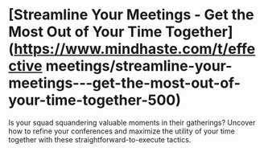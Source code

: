 
# [Streamline Your Meetings - Get the Most Out of Your Time Together](https://www.mindhaste.com/t/effective meetings/streamline-your-meetings---get-the-most-out-of-your-time-together-500)

Is your squad squandering valuable moments in their gatherings? Uncover how to refine your conferences and maximize the utility of your time together with these straightforward-to-execute tactics.
    